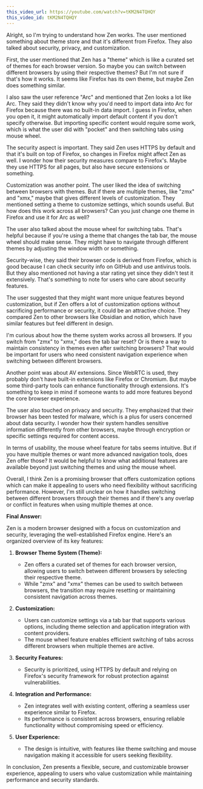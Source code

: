 ```yaml
---
this_video_url: https://youtube.com/watch?v=tKM2N4TQHQY
this_video_id: tKM2N4TQHQY
---
```

<think>
Alright, so I'm trying to understand how Zen works. The user mentioned something about theme store and that it's different from Firefox. They also talked about security, privacy, and customization. 

First, the user mentioned that Zen has a "theme" which is like a curated set of themes for each browser version. So maybe you can switch between different browsers by using their respective themes? But I'm not sure if that's how it works. It seems like Firefox has its own theme, but maybe Zen does something similar.

I also saw the user reference "Arc" and mentioned that Zen looks a lot like Arc. They said they didn't know why you'd need to import data into Arc for Firefox because there was no built-in data import. I guess in Firefox, when you open it, it might automatically import default content if you don't specify otherwise. But importing specific content would require some work, which is what the user did with "pocket" and then switching tabs using mouse wheel.

The security aspect is important. They said Zen uses HTTPS by default and that it's built on top of Firefox, so changes in Firefox might affect Zen as well. I wonder how their security measures compare to Firefox's. Maybe they use HTTPS for all pages, but also have secure extensions or something.

Customization was another point. The user liked the idea of switching between browsers with themes. But if there are multiple themes, like "zmx" and "xmx," maybe that gives different levels of customization. They mentioned setting a theme to customize settings, which sounds useful. But how does this work across all browsers? Can you just change one theme in Firefox and use it for Arc as well?

The user also talked about the mouse wheel for switching tabs. That's helpful because if you're using a theme that changes the tab bar, the mouse wheel should make sense. They might have to navigate through different themes by adjusting the window width or something.

Security-wise, they said their browser code is derived from Firefox, which is good because I can check security info on GitHub and use antivirus tools. But they also mentioned not having a star rating yet since they didn't test it extensively. That's something to note for users who care about security features.

The user suggested that they might want more unique features beyond customization, but if Zen offers a lot of customization options without sacrificing performance or security, it could be an attractive choice. They compared Zen to other browsers like Obsidian and notion, which have similar features but feel different in design.

I'm curious about how the theme system works across all browsers. If you switch from "zmx" to "xmx," does the tab bar reset? Or is there a way to maintain consistency in themes even after switching browsers? That would be important for users who need consistent navigation experience when switching between different browsers.

Another point was about AV extensions. Since WebRTC is used, they probably don't have built-in extensions like Firefox or Chromium. But maybe some third-party tools can enhance functionality through extensions. It's something to keep in mind if someone wants to add more features beyond the core browser experience.

The user also touched on privacy and security. They emphasized that their browser has been tested for malware, which is a plus for users concerned about data security. I wonder how their system handles sensitive information differently from other browsers, maybe through encryption or specific settings required for content access.

In terms of usability, the mouse wheel feature for tabs seems intuitive. But if you have multiple themes or want more advanced navigation tools, does Zen offer those? It would be helpful to know what additional features are available beyond just switching themes and using the mouse wheel.

Overall, I think Zen is a promising browser that offers customization options which can make it appealing to users who need flexibility without sacrificing performance. However, I'm still unclear on how it handles switching between different browsers through their themes and if there's any overlap or conflict in features when using multiple themes at once.
</think>

**Final Answer:**

Zen is a modern browser designed with a focus on customization and security, leveraging the well-established Firefox engine. Here's an organized overview of its key features:

1. **Browser Theme System (Theme):**
   - Zen offers a curated set of themes for each browser version, allowing users to switch between different browsers by selecting their respective theme.
   - While "zmx" and "xmx" themes can be used to switch between browsers, the transition may require resetting or maintaining consistent navigation across themes.

2. **Customization:**
   - Users can customize settings via a tab bar that supports various options, including theme selection and application integration with content providers.
   - The mouse wheel feature enables efficient switching of tabs across different browsers when multiple themes are active.

3. **Security Features:**
   - Security is prioritized, using HTTPS by default and relying on Firefox's security framework for robust protection against vulnerabilities.

4. **Integration and Performance:**
   - Zen integrates well with existing content, offering a seamless user experience similar to Firefox.
   - Its performance is consistent across browsers, ensuring reliable functionality without compromising speed or efficiency.

5. **User Experience:**
   - The design is intuitive, with features like theme switching and mouse navigation making it accessible for users seeking flexibility.

In conclusion, Zen presents a flexible, secure, and customizable browser experience, appealing to users who value customization while maintaining performance and security standards.
